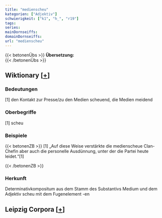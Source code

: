 ```yaml
---
title: "medienscheu"
kategorien: ["Adjektiv"]
schwierigkeit: ["k1", "h_", "r19"]
tags:
series:
mainDornseiffs:
domainDornseiffs:
url: "medienscheu"
---
```


{{< betonenÜbs >}}
**Übersetzung:**  
{{< /betonenÜbs >}}

## Wiktionary [[+](https://de.wiktionary.org/wiki/medienscheu)]

### Bedeutungen
[1] den Kontakt zur Presse/zu den Medien scheuend, die Medien meidend  

### Oberbegriffe
[1] scheu  

### Beispiele
{{< betonenZB >}}
[1] „Auf diese Weise verstärkte die medienscheue Clan-Chefin aber auch die personelle Ausdünnung, unter der die Partei heute leidet.“[1]  

{{< /betonenZB >}}
### Herkunft
Determinativkompositum aus dem Stamm des Substantivs Medium und dem Adjektiv scheu mit dem Fugenelement -en  


## Leipzig Corpora [[+](https://corpora.uni-leipzig.de/en/res?word=medienscheu&corpusId=deu_newscrawl-public_2018)]

